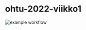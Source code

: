 # ohtu-2022-viikko1
![example workflow](https://github.com/gitcomits/ohtu-2022-viikko1/actions/workflows/main.yml/badge.svg)
